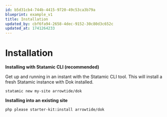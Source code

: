 ```yaml
---
id: b5d31cb4-744b-4415-9720-49c53ca3b79a
blueprint: example_v1
title: Installation
updated_by: cbf6fa94-2658-4dec-9152-30c80d3c652c
updated_at: 1741264233
---
```

# Installation

**Installing with Statamic CLI (recommended)**

Get up and running in an instant with the Statamic CLI tool. This will install a fresh Statamic instance with Dok installed.

```shell
statamic new my-site arrowtide/dok
```

**Installing into an existing site**
```shell
php please starter-kit:install arrowtide/dok
